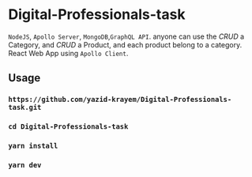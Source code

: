 # Digital-Professionals-task


 `NodeJS`, `Apollo Server`, `MongoDB`,`GraphQL API`.
anyone can use the *CRUD* a Category, and *CRUD* a Product, and each product belong to a category.
React Web App using `Apollo Client`.


## Usage

### `https://github.com/yazid-krayem/Digital-Professionals-task.git`
### `cd Digital-Professionals-task`
### `yarn install`
### `yarn dev`



